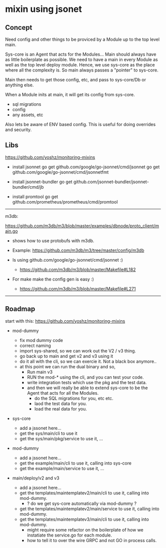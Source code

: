 # mixin using jsonet

## Concept

Need config and other things to be proviced by a Module up to the top level main.

Sys-core is an Agent that acts for the Modules...
Main should always have as little boilerplate as possible. We need to have a main in every Module as well as the top level deploy module. Hence, we use sys-core as the place where all the complexity is.
So main always passes a "pointer" to sys-core.

Main then needs to get those config, etc, and pass to sys-core/Db or anything else.

When a Module inits at main, it will get its config from sys-core.
- sql migrations
- config
- any assets, etc

Also lets be aware of ENV based config. This is useful for doing overrides and security.

## Libs

https://github.com/yoshz/monitoring-mixins

- install jsonnet
go get github.com/google/go-jsonnet/cmd/jsonnet
go get github.com/google/go-jsonnet/cmd/jsonnetfmt

- install jsonnet-bundler
go get github.com/jsonnet-bundler/jsonnet-bundler/cmd/jb

- install promtool
go get github.com/prometheus/prometheus/cmd/promtool

---

m3db:

https://github.com/m3db/m3/blob/master/examples/dbnode/proto_client/main.go
- shows how to use protobufs with m3db.

- Example: https://github.com/m3db/m3/tree/master/config/m3db

- Is using github.com/google/go-jsonnet/cmd/jsonnet :)
    - https://github.com/m3db/m3/blob/master/Makefile#L182

- For make make the config gen is easy :)
    - https://github.com/m3db/m3/blob/master/Makefile#L271

---


## Roadmap

start with this: https://github.com/yoshz/monitoring-mixins

- mod-dummy
    - fix mod dummy code
    - correct naming
    - import sys-shared, so we can work out the V2 / v3 thing.
    - go back up to main and get v2 and v3 using it
    - do it all with the cli, so we can exercie it. Not a black box anymore..
    - at this point we can run the dual binary and so,
        - Run main v3
        - RUN the mod-* using the cli, and you can test your code.
        - write integration tests which use the pkg and the test data.
        - and then we will really be able to extend sys-core to be the Agent that acts for all the Modules.
            - do the SQL migrations for you, etc etc.
            - laod the test data for you.
            - load the real data for you.

- sys-core
    - add a jssonet here...
    - get the sys/main/cli to use it
    - get the sys/main/pkg/service to use it, ...

- mod-dummy
    - add a jssonet here...
    - get the example/main/cli to use it, calling into sys-core
    - get the example/main/service to use it, ...

- main/deploy/v2 and v3
    - add a jssonet here...
    - get the templates/maintemplatev2/main/cli to use it, calling into mod-dummy.
        - ? do we get sys-core automatically via mod-dummy ?
    - get the templates/maintemplatev2/main/service to use it, calling into mod-dummy.
    - get the templates/maintemplatev3/main/cli to use it, calling into mod-dummy.
        - might require some refactor on the boilerplate of how we instatiate the service.go for each module.
        - how to tell it to over the wire GRPC and not GO in process calls.



